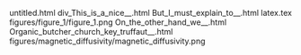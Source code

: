 untitled.html
div_This_is_a_nice__.html
But_I_must_explain_to__.html
latex.tex
figures/figure_1/figure_1.png
On_the_other_hand_we__.html
Organic_butcher_church_key_truffaut__.html
figures/magnetic_diffusivity/magnetic_diffusivity.png